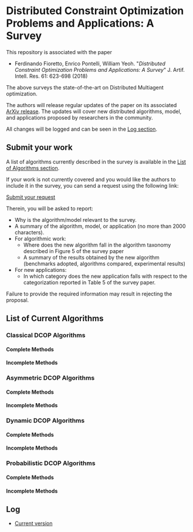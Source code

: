 # Distributed Constraint Optimization Problems and Applications: A Survey

This repository is associated with the paper 
- Ferdinando Fioretto, Enrico Pontelli, William Yeoh. "_Distributed Constraint Optimization Problems and Applications: A Survey_" J. Artif. Intell. Res. 61: 623-698 (2018) 

The above surveys the state-of-the-art on Distributed Multiagent optimization. 

The authors will release regular updates of the paper on its associated [ArXiv release](https://arxiv.org/abs/1602.06347). The updates will cover new distributed algorithms, model, and applications proposed by researchers in the community. 

All changes will be logged and can be seen in the [Log section](#log).

## Submit your work

A list of algorithms currently described in the survey is available in the [List of Algorithms section](#algorighms). 

If your work is not currently covered and you would like the authors to include it 
in the survey, you can send a request using the following link: 

[Submit your request](https://forms.gle/neSjptZocJT3VVzf9)

Therein, you will be asked to report:
- Why is the algorithm/model relevant to the survey.
- A summary of the algorithm, model, or application (no more than 2000 characters).
- For algorithmic work: 
  + Where does the new algorithm fall in the algorithm taxonomy described in Figure 5 of the survey paper
  + A summary of the results obtained by the new algorithm (benchmarks adopted, 
  algorithms compared, experimental results)
- For new applications: 
  + In which category does the new application falls with respect to the categorization 
  reported in Table 5 of the survey paper.

Failure to provide the required information may result in rejecting the proposal. 

<a name="algorithms">
  
## List of Current Algorithms

### Classical DCOP Algorithms 
#### Complete Methods 
#### Incomplete Methods

### Asymmetric DCOP Algorithms
#### Complete Methods 
#### Incomplete Methods

### Dynamic DCOP Algorithms
#### Complete Methods 
#### Incomplete Methods

### Probabilistic DCOP Algorithms
#### Complete Methods 
#### Incomplete Methods

<a name="log">
  
## Log
- [Current version]()
